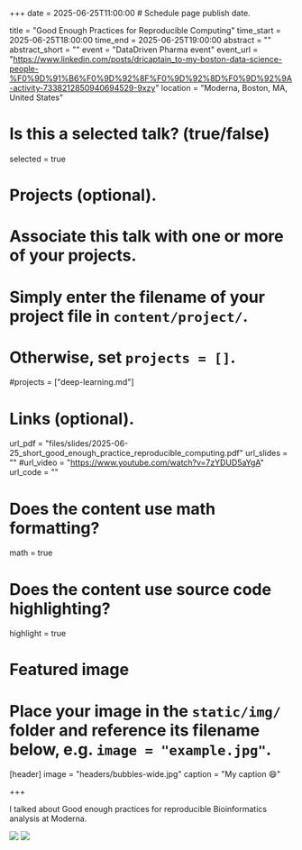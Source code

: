 +++
date = 2025-06-25T11:00:00  # Schedule page publish date.

title = "Good Enough Practices for Reproducible Computing"
time_start = 2025-06-25T18:00:00
time_end = 2025-06-25T19:00:00
abstract = ""
abstract_short = ""
event = "DataDriven Pharma event"
event_url = "https://www.linkedin.com/posts/dricaptain_to-my-boston-data-science-people-%F0%9D%91%B6%F0%9D%92%8F%F0%9D%92%8D%F0%9D%92%9A-activity-7338212850940694529-9xzy"
location = "Moderna, Boston, MA, United States"

# Is this a selected talk? (true/false)
selected = true

# Projects (optional).
#   Associate this talk with one or more of your projects.
#   Simply enter the filename of your project file in `content/project/`.
#   Otherwise, set `projects = []`.
#projects = ["deep-learning.md"]

# Links (optional).
url_pdf = "files/slides/2025-06-25_short_good_enough_practice_reproducible_computing.pdf"
url_slides = ""
#url_video = "https://www.youtube.com/watch?v=7zYDUD5aYgA"
url_code = ""

# Does the content use math formatting?
math = true

# Does the content use source code highlighting?
highlight = true

# Featured image
# Place your image in the `static/img/` folder and reference its filename below, e.g. `image = "example.jpg"`.
[header]
image = "headers/bubbles-wide.jpg"
caption = "My caption :smile:"

+++

I talked about Good enough practices for reproducible Bioinformatics analysis at Moderna.

![](/img/moderna_talk.jpeg)
![](/img/moderna_talk2.jpeg)

